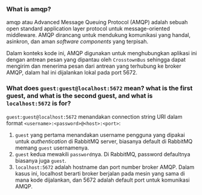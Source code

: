 ### What is **amqp**?
    
amqp atau Advanced Message Queuing Protocol (AMQP) adalah sebuah open standard application layer protocol untuk message-oriented middleware. AMQP dirancang untuk mendukung komunikasi yang handal, asinkron, dan aman *software components* yang terpisah.

Dalam konteks kode ini, AMQP digunakan untuk menghubungkan aplikasi ini dengan antrean pesan yang dipantau oleh `CrosstownBus` sehingga dapat mengirim dan menerima pesan dari antrean yang terhubung ke broker AMQP, dalam hal ini dijalankan lokal pada port 5672.
    

### What does **`guest:guest@localhost:5672`** mean? what is the first **guest**, and what is the second **guest**, and what is **`localhost:5672`** is for? 
   
`guest:guest@localhost:5672` menandakan connection string URI dalam format `<username>:<password>@<host>:<port>`:

1. `guest` yang pertama menandakan username pengguna yang dipakai untuk *authentication* di RabbitMQ server, biasanya default di RabbitMQ memang `guest` usernamenya.
2. `guest` kedua mewakili `password`nya. Di RabbitMQ, password defaultnya biasanya juga `guest`.
3. `localhost:5672` adalah hostname dan port number broker AMQP. Dalam kasus ini, localhost berarti broker berjalan pada mesin yang sama di mana kode dijalankan, dan 5672 adalah default port untuk komunikasi AMQP.